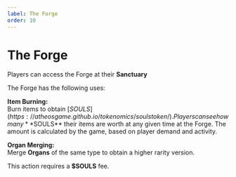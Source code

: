 ```yaml
---
label: The Forge
order: 10
---
```

# The Forge

Players can access the Forge at their **Sanctuary**

The Forge has the following uses:

**Item Burning:**  
Burn items to obtain [$SOULS](https://atheosgame.github.io/tokenomics/soulstoken/).  
Players can see how many **$SOULS** their items are worth at any given time at the Forge. 
The amount is calculated by the game, based on player demand and activity.


**Organ Merging:**   
Merge **Organs** of the same type to obtain a higher rarity version.

This action requires a **$SOULS** fee.
